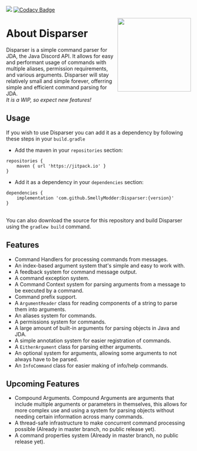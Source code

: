 [![](https://cdn.discordapp.com/attachments/667088262287851551/765724389244534825/disparser-1.3.0.PNG)](https://jitpack.io/#SmellyModder/Disparser/1.3.0)
[![Codacy Badge](https://app.codacy.com/project/badge/Grade/7eff67ac4c1d49bfb356ff1028bc9028)](https://www.codacy.com/gh/SmellyModder/Disparser/dashboard?utm_source=github.com&amp;utm_medium=referral&amp;utm_content=SmellyModder/Disparser&amp;utm_campaign=Badge_Grade)

<img align="right" src="https://cdn.discordapp.com/attachments/667088262287851551/740459139141992469/disparser_logo.png" height="200" width="200">

# About Disparser
Disparser is a simple command parser for JDA, the Java Discord API.
It allows for easy and performant usage of commands with multiple aliases, permission requirements, and various arguments.
Disparser will stay relatively small and simple forever, offerring simple and efficient command parsing for JDA.
<br> *It is a WIP, so expect new features!* </br>

## Usage
If you wish to use Disparser you can add it as a dependency by following these steps in your `build.gradle`
* Add the maven in your `repositories` section:
```
repositories {
    maven { url 'https://jitpack.io' }
}
```
* Add it as a dependency in your `dependencies` section:
```
dependencies {
    implementation 'com.github.SmellyModder:Disparser:{version}'
}
```
<br> You can also download the source for this repository and build Disparser using the `gradlew build` command. </br>

## Features
* Command Handlers for processing commands from messages.
* An index-based argument system that's simple and easy to work with.
* A feedback system for command message output.
* A command exception system.
* A Command Context system for parsing arguments from a message to be executed by a command.
* Command prefix support.
* A `ArgumentReader` class for reading components of a string to parse them into arguments.
* An aliases system for commands.
* A permissions system for commands.
* A large amount of built-in arguments for parsing objects in Java and JDA.
* A simple annotation system for easier registration of commands.
* A `EitherArgument` class for parsing either arguments.
* An optional system for arguments, allowing some arguments to not always have to be parsed.
* An `InfoCommand` class for easier making of info/help commands.

## Upcoming Features
* Compound Arguments. Compound Arguments are arguments that include multiple arguments or parameters in themselves, this allows for more complex use and using a system for parsing objects without needing certain information across many commands.
* A thread-safe infrastructure to make concurrent command processing possible (Already in master branch, no public release yet).
* A command properties system (Already in master branch, no public release yet).
